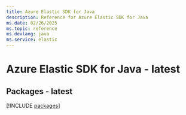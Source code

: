 ```yaml
---
title: Azure Elastic SDK for Java
description: Reference for Azure Elastic SDK for Java
ms.date: 02/26/2025
ms.topic: reference
ms.devlang: java
ms.service: elastic
---
```

# Azure Elastic SDK for Java - latest
## Packages - latest
[!INCLUDE [packages](elastic-index.md)]